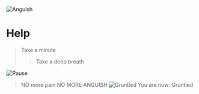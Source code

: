 ![Anguish](https://i.imgur.com/11zE3dH.jpeg "Pain")

Help
======
> Take a minute
>> Take a deep breath

![Pause](https://i.imgur.com/R3w2EHl.jpeg "pause")

> NO more pain
> NO MORE ANGUISH
![Gruntled](https://i.imgur.com/y36g2bW.jpeg "Gruntled")
> You are now: Gruntled
